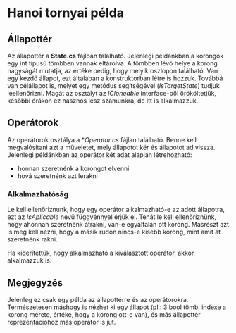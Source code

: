 # Hanoi tornyai példa
## Állapottér
Az állapottér a **State.cs** fájlban található. Jelenlegi példánkban a korongok egy int típusú tömbben vannak eltárolva. A tömbben lévő helye a korong nagyságát mutatja, az értéke pedig, hogy melyik oszlopon található. 
Van egy kezdő állapot, ezt általában a konstruktorban létre is hozzuk. Továbbá van célállapot is, melyet egy metódus segítségével (*IsTargetState*) tudjuk leellenőrizni.
Magát az osztályt az *ICloneable* interface-ből örököltetjük, későbbi órákon ez hasznos lesz számunkra, de itt is alkalmazzuk.
## Operátorok
Az operátorok osztálya a **Operator.cs* fájlan található. Benne kell megvalósítani azt a műveletet, mely állapotot kér és állapotot ad vissza.
Jelenlegi példánkban az operátor két adat alapján létrehozható:
- honnan szeretnénk a korongot elvenni
- hová szeretnénk azt lerakni

### Alkalmazhatóság
Le kell ellenőriznunk, hogy egy operátor alkalmazható-e az adott állapotra, ezt az *IsAplicable* nevű függvénnyel érjük el.
Tehát le kell ellenőriznünk, hogy ahonnan szeretnénk átrakni, van-e egyáltalán ott korong. Másrészt azt is meg kell nézni, hogy a másik rúdon nincs-e kisebb korong, mint amit át szeretnénk rakni.

Ha kiderítettük, hogy alkalmazható a kiválasztott operátor, akkor alkalmazzuk is.

## Megjegyzés
Jelenleg ez csak egy példa az állapottérre és az operátorokra. Természetesen máshogy is nézhet ki egy állapot (pl.: 3 bool tömb, indexe a korong mérete, értéke, hogy a korong ott-e van), és más állapottér reprezentációhoz más operátor is jut.
